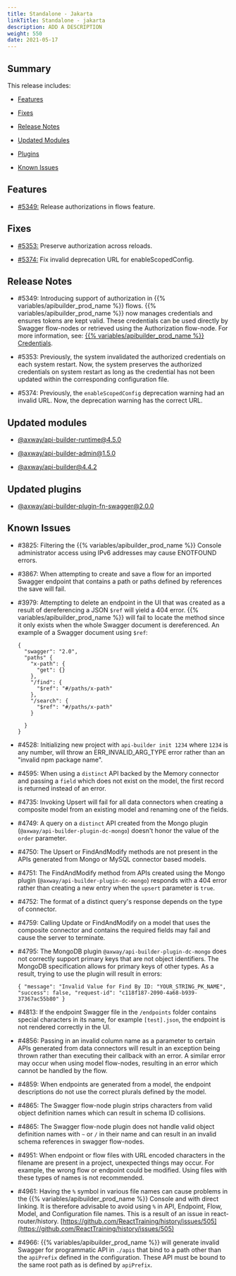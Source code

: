```yaml
---
title: Standalone - Jakarta
linkTitle: Standalone - jakarta
description: ADD A DESCRIPTION
weight: 550
date: 2021-05-17
---
```


## Summary

This release includes:

* [Features](#features)

* [Fixes](#fixes)

* [Release Notes](#release-notes)

* [Updated Modules](#updated-modules)

* [Plugins](#updated-plugins)

* [Known Issues](#known-issues)

## Features

* [#5349:](#5349) Release authorizations in flows feature.

## Fixes

* [#5353:](#5353) Preserve authorization across reloads.

* [#5374:](#5374) Fix invalid deprecation URL for enableScopedConfig.

## Release Notes

* #5349: Introducing support of authorization in {{% variables/apibuilder_prod_name %}} flows. {{% variables/apibuilder_prod_name %}} now manages credentials and ensures tokens are kept valid. These credentials can be used directly by Swagger flow-nodes or retrieved using the Authorization flow-node. For more information, see: [{{% variables/apibuilder_prod_name %}} Credentials](/docs/developer_guide/credentials/).

* #5353: Previously, the system invalidated the authorized credentials on each system restart. Now, the system preserves the authorized credentials on system restart as long as the credential has not been updated within the corresponding configuration file.

* #5374: Previously, the `enableScopedConfig` deprecation warning had an invalid URL. Now, the deprecation warning has the correct URL.

## Updated modules

* [@axway/api-builder-runtime@4.5.0](https://www.npmjs.com/package/@axway/api-builder-runtime/v/4.5.0)

* [@axway/api-builder-admin@1.5.0](https://www.npmjs.com/package/@axway/api-builder-admin/v/1.5.0)

* [@axway/api-builder@4.4.2](https://www.npmjs.com/package/@axway/api-builder/v/4.4.2)

## Updated plugins

* [@axway/api-builder-plugin-fn-swagger@2.0.0](https://www.npmjs.com/package/@axway/api-builder-plugin-fn-swagger/v/2.0.0)

## Known Issues

* #3825: Filtering the {{% variables/apibuilder_prod_name %}} Console administrator access using IPv6 addresses may cause ENOTFOUND errors.

* #3867: When attempting to create and save a flow for an imported Swagger endpoint that contains a path or paths defined by references the save will fail.

* #3979: Attempting to delete an endpoint in the UI that was created as a result of dereferencing a JSON `$ref` will yield a 404 error. {{% variables/apibuilder_prod_name %}} will fail to locate the method since it only exists when the whole Swagger document is dereferenced. An example of a Swagger document using `$ref`:

    ```
    {
      "swagger": "2.0",
      "paths" {
        "x-path": {
          "get": {}
        },
        "/find": {
          "$ref": "#/paths/x-path"
        },
        "/search": {
          "$ref": "#/paths/x-path"
        }

      }
    }
    ```

* #4528: Initializing new project with `api-builder init 1234` where `1234` is any number, will throw an ERR_INVALID_ARG_TYPE error rather than an "invalid npm package name".

* #4595: When using a `distinct` API backed by the Memory connector and passing a `field` which does not exist on the model, the first record is returned instead of an error.

* #4735: Invoking Upsert will fail for all data connectors when creating a composite model from an existing model and renaming one of the fields.

* #4749: A query on a `distinct` API created from the Mongo plugin (`@axway/api-builder-plugin-dc-mongo`) doesn't honor the value of the `order` parameter.

* #4750: The Upsert or FindAndModify methods are not present in the APIs generated from Mongo or MySQL connector based models.

* #4751: The FindAndModify method from APIs created using the Mongo plugin (`@axway/api-builder-plugin-dc-mongo`) responds with a 404 error rather than creating a new entry when the `upsert` parameter is `true`.

* #4752: The format of a distinct query's response depends on the type of connector.

* #4759: Calling Update or FindAndModify on a model that uses the composite connector and contains the required fields may fail and cause the server to terminate.

* #4795: The MongoDB plugin `@axway/api-builder-plugin-dc-mongo` does not correctly support primary keys that are not object identifiers. The MongoDB specification allows for primary keys of other types. As a result, trying to use the plugin will result in errors:

    ```
    { "message": "Invalid Value for Find By ID: "YOUR_STRING_PK_NAME", "success": false, "request-id": "c118f187-2090-4a68-b939-37367ac55b80" }
    ```

* #4813: If the endpoint Swagger file in the `/endpoints` folder contains special characters in its name, for example `[test].json`, the endpoint is not rendered correctly in the UI.

* #4856: Passing in an invalid column name as a parameter to certain APIs generated from data connectors will result in an exception being thrown rather than executing their callback with an error. A similar error may occur when using model flow-nodes, resulting in an error which cannot be handled by the flow.

* #4859: When endpoints are generated from a model, the endpoint descriptions do not use the correct plurals defined by the model.

* #4865: The Swagger flow-node plugin strips characters from valid object definition names which can result in schema ID collisions.

* #4865: The Swagger flow-node plugin does not handle valid object definition names with `~` or `/` in their name and can result in an invalid schema references in swagger flow-nodes.

* #4951: When endpoint or flow files with URL encoded characters in the filename are present in a project, unexpected things may occur. For example, the wrong flow or endpoint could be modified. Using files with these types of names is not recommended.

* #4961: Having the `%` symbol in various file names can cause problems in the {{% variables/apibuilder_prod_name %}} Console and with direct linking. It is therefore advisable to avoid using `%` in API, Endpoint, Flow, Model, and Configuration file names. This is a result of an issue in react-router/history. [https://github.com/ReactTraining/history/issues/505](https://github.com/ReactTraining/history/issues/505)

* #4966: {{% variables/apibuilder_prod_name %}} will generate invalid Swagger for programmatic API in `./apis` that bind to a path other than the `apiPrefix` defined in the configuration. These API must be bound to the same root path as is defined by `apiPrefix`.
